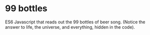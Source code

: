 # 99 bottles 

ES6 Javascript that reads out the 99 bottles of beer song.
(Notice the answer to life, the universe, and everything, hidden in the code).
